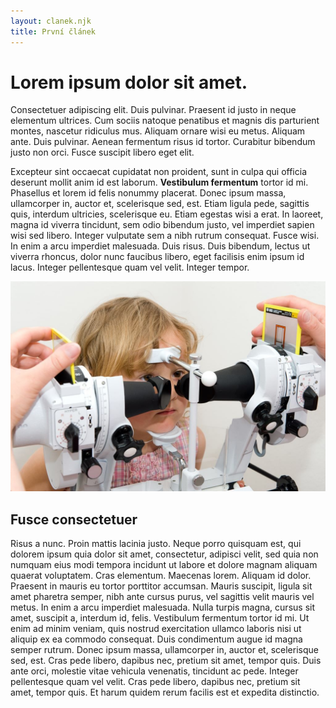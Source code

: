 ```yaml
---
layout: clanek.njk
title: První článek
---
```


# Lorem ipsum dolor sit amet.

Consectetuer adipiscing elit. Duis pulvinar. Praesent id justo in neque elementum ultrices. Cum sociis natoque penatibus et magnis dis parturient montes, nascetur ridiculus mus. Aliquam ornare wisi eu metus. Aliquam ante. Duis pulvinar. Aenean fermentum risus id tortor. Curabitur bibendum justo non orci. Fusce suscipit libero eget elit.

Excepteur sint occaecat cupidatat non proident, sunt in culpa qui officia deserunt mollit anim id est laborum. **Vestibulum fermentum** tortor id mi. Phasellus et lorem id felis nonummy placerat. Donec ipsum massa, ullamcorper in, auctor et, scelerisque sed, est. Etiam ligula pede, sagittis quis, interdum ultricies, scelerisque eu. Etiam egestas wisi a erat. In laoreet, magna id viverra tincidunt, sem odio bibendum justo, vel imperdiet sapien wisi sed libero. Integer vulputate sem a nibh rutrum consequat. Fusce wisi. In enim a arcu imperdiet malesuada. Duis risus. Duis bibendum, lectus ut viverra rhoncus, dolor nunc faucibus libero, eget facilisis enim ipsum id lacus. Integer pellentesque quam vel velit. Integer tempor.

![Vyšetření na synoptoforu](/images/vysetreni.jpg)

## Fusce consectetuer

Risus a nunc. Proin mattis lacinia justo. Neque porro quisquam est, qui dolorem ipsum quia dolor sit amet, consectetur, adipisci velit, sed quia non numquam eius modi tempora incidunt ut labore et dolore magnam aliquam quaerat voluptatem. Cras elementum. Maecenas lorem. Aliquam id dolor. Praesent in mauris eu tortor porttitor accumsan. Mauris suscipit, ligula sit amet pharetra semper, nibh ante cursus purus, vel sagittis velit mauris vel metus. In enim a arcu imperdiet malesuada. Nulla turpis magna, cursus sit amet, suscipit a, interdum id, felis. Vestibulum fermentum tortor id mi. Ut enim ad minim veniam, quis nostrud exercitation ullamco laboris nisi ut aliquip ex ea commodo consequat. Duis condimentum augue id magna semper rutrum. Donec ipsum massa, ullamcorper in, auctor et, scelerisque sed, est. Cras pede libero, dapibus nec, pretium sit amet, tempor quis. Duis ante orci, molestie vitae vehicula venenatis, tincidunt ac pede. Integer pellentesque quam vel velit. Cras pede libero, dapibus nec, pretium sit amet, tempor quis. Et harum quidem rerum facilis est et expedita distinctio.